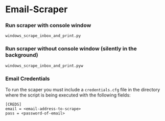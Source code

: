 # Email-Scraper

### Run scraper with console window 
```
windows_scrape_inbox_and_print.py
```

### Run scraper without console window (silently in the background)
```
windows_scrape_inbox_and_print.pyw
```

### Email Credentials 
To run the scaper you must include a `credentials.cfg` file in the directory where the script is being executed with the following fields:
```
[CREDS]
email = <email-address-to-scrape>
pass = <password-of-email>
```

